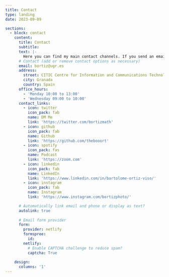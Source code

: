 ```yaml
---
title: Contact
type: landing
date: 2023-09-09

sections:
  - block: contact
    content:
      title: Contact
      subtitle:
      text: |-
        Here you can find my main contact channels. If you send an email, please be descriptive and identify yourself. If you want me to respond, make sure your email is correct.
      # Contact (add or remove contact options as necessary)
      email: bortiz@ugr.es
      address:
        street: CITIC Centre for Information and Communications Technology Research, University of Granada
        city: Granada
        country: Spain
      office_hours:
        - 'Monday 10:00 to 13:00'
        - 'Wednesday 09:00 to 10:00'
      contact_links:
        - icon: twitter
          icon_pack: fab
          name: DM Me
          link: 'https://twitter.com/bortizmath'
        - icon: github
          icon_pack: fab
          name: Github
          link: 'https://github.com/thebooort'
        - icon: spotify
          icon_pack: fas
          name: Podcast
          link: 'https://zoom.com'
        - icon: linkedin
          icon_pack: fab
          name: LinkedIn
          link: 'https://www.linkedin.com/in/bartolome-ortiz-viso/'
        - icon: instagram
          icon_pack: fab
          name: Instagram
          link: 'https://www.instagram.com/bortizphoto/'

      # Automatically link email and phone or display as text?
      autolink: true
      
      # Email form provider
      form:
        provider: netlify
        formspree:
          id:
        netlify:
          # Enable CAPTCHA challenge to reduce spam?
          captcha: True
        
    design:
      columns: '1'
---
```

